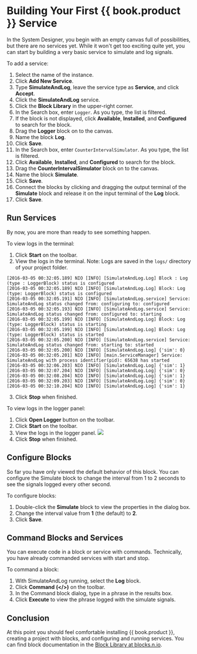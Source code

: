 # Building Your First {{ book.product }} Service

In the System Designer, you begin with an empty canvas full of possibilities, but there are no services yet. While it won't get too exciting quite yet, you can start by building a very basic service to simulate and log signals.

To add a service:

1. Select the name of the instance.
2. Click **Add New Service**.
3. Type **SimulateAndLog**, leave the service type as **Service**, and click **Accept**.
4. Click the **SimulateAndLog** service.
5. Click the **Block Library** in the upper-right corner.
6. In the Search box, enter `Logger`. As you type, the list is filtered.
7. If the block is not displayed, click **Available**, **Installed**, and **Configured** to search for the block.
8. Drag the **Logger** block on to the canvas.
8. Name the block **Log**.
9. Click **Save**.
10. In the Search box, enter `CounterIntervalSimulator`. As you type, the list is filtered.
11. Click **Available**, **Installed**, and **Configured** to search for the block.
12. Drag the **CounterIntervalSimulator** block on to the canvas.
13. Name the block **Simulate**.
14. Click **Save**.
15. Connect the blocks by clicking and dragging the output terminal of the **Simulate** block and release it on the input terminal of the **Log** block.
16. Click **Save**.


## Run Services

By now, you are more than ready to see something happen.

To view logs in the terminal:

1. Click **Start** on the toolbar.
2. View the logs in the terminal.  Note: Logs are saved in the  `logs/` directory of your project folder.
```
[2016-03-05 00:32:05.189] NIO [INFO] [SimulateAndLog.Log] Block : Log (type : LoggerBlock) status is configured
[2016-03-05 00:32:05.189] NIO [INFO] [SimulateAndLog.Log] Block: Log (type: LoggerBlock) status is configured
[2016-03-05 00:32:05.191] NIO [INFO] [SimulateAndLog.service] Service: SimulateAndLog status changed from: configuring to: configured
[2016-03-05 00:32:05.193] NIO [INFO] [SimulateAndLog.service] Service: SimulateAndLog status changed from: configured to: starting
[2016-03-05 00:32:05.199] NIO [INFO] [SimulateAndLog.Log] Block: Log (type: LoggerBlock) status is starting
[2016-03-05 00:32:05.199] NIO [INFO] [SimulateAndLog.Log] Block: Log (type: LoggerBlock) status is started
[2016-03-05 00:32:05.200] NIO [INFO] [SimulateAndLog.service] Service: SimulateAndLog status changed from: starting to: started
[2016-03-05 00:32:05.200] NIO [INFO] [SimulateAndLog.Log] {'sim': 0}
[2016-03-05 00:32:05.201] NIO [INFO] [main.ServiceManager] Service: SimulateAndLog with process identifier(pid): 65638 has started
[2016-03-05 00:32:06.203] NIO [INFO] [SimulateAndLog.Log] {'sim': 1}
[2016-03-05 00:32:07.204] NIO [INFO] [SimulateAndLog.Log] {'sim': 0}
[2016-03-05 00:32:08.204] NIO [INFO] [SimulateAndLog.Log] {'sim': 1}
[2016-03-05 00:32:09.203] NIO [INFO] [SimulateAndLog.Log] {'sim': 0}
[2016-03-05 00:32:10.204] NIO [INFO] [SimulateAndLog.Log] {'sim': 1}
```
3. Click **Stop** when finished.

To view logs in the logger panel:

1. Click **Open Logger** button on the toolbar.
1. Click **Start** on the toolbar.
2. View the logs in the logger panel.
   ![](/img/LoggerPanel.png)
3. Click **Stop** when finished.


## Configure Blocks

So far you have only viewed the default behavior of this block. You can configure the Simulate block to change the interval from 1 to 2 seconds to see the signals logged every other second.

To configure blocks:
1. Double-click the **Simulate** block to view the properties in the dialog box.
2. Change the interval value from **1** \(the default\) to **2**.
3. Click **Save**.

## Command Blocks and Services

You can execute code in a block or service with commands. Technically, you have already commanded services with start and stop.

To command a block:

1. With SimulateAndLog running, select the **Log** block.
2. Click **Command** **(&lt;/&gt;)** on the toolbar.
3. In the Command block dialog, type in a phrase in the results box.
4. Click **Execute** to view the phrase logged with the simulate signals.

## Conclusion

At this point you should feel comfortable installing {{ book.product }}, creating a project with blocks, and configuring and running services. You can find block documentation in the [Block Library at blocks.n.io](https://blocks.n.io/).
